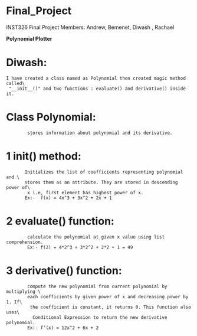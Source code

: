 # Final_Project
INST326 Final Project
    Members: Andrew,  Bemenet, Diwash , Rachael

**Polynomial Plotter**

# Diwash:
    I have created a class named as Polynomial then created magic method called\
     "__init__()" and two functions : evaluate() and derivative() inside it.

   # Class Polynomial:  
            stores information about polynomial and its derivative.
   # 1  __init__() method:
           Initializes the list of coefficients representing polynomial and \
           stores them as an attribute. They are stored in descending power of\
            x i.e, first element has highest power of x.                                                                      
           Ex:-  f(x) = 4x^3 + 3x^2 + 2x + 1
   # 2 evaluate() function: 
            calculate the polynomial at given x value using list comprehension.
            Ex:- f(2) = 4*2^3 + 3*2^2 + 2*2 + 1 = 49
  # 3 derivative() function: 
            compute the new polynomial from current polynomial by multiplying \
            each coefficients by given power of x and decreasing power by 1. If\
             the coefficient is constant, it returns 0. This function also uses\
              Conditional Expression to return the new derivative polynomial.
            Ex:- f’(x) = 12x^2 + 6x + 2 











		
		
		
		
		
		
		
				
		
		
		
		
		
		
		
		
				
		
		
		
		
		
		
		
		
		

